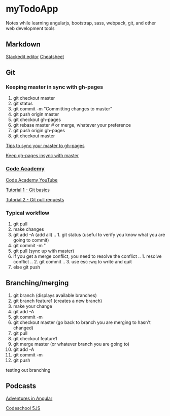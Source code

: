 # myTodoApp


Notes while learning angularjs, bootstrap, sass, webpack, git, and other web development tools

## Markdown
[Stackedit editor](https://stackedit.io/editor)
[Cheatsheet](https://github.com/adam-p/markdown-here/wiki/Markdown-Cheatsheet#lists)

## Git

### Keeping master in sync with gh-pages
1. git checkout master
2. git status
3. git commit -m "Committing changes to master"
4. git push origin master
5. git checkout gh-pages
6. git rebase master # or merge, whatever your preference
7. git push origin gh-pages
8. git checkout master

[Tips to sync your master to gh-pages](http://brettterpstra.com/2012/09/26/github-tip-easily-sync-your-master-to-github-pages/)


[Keep gh-pages insync with master](http://lea.verou.me/2011/10/easily-keep-gh-pages-in-sync-with-master/)

### [Code Academy](https://www.codecademy.com/learn)

[Code Academy YouTube](https://www.youtube.com/channel/UCVTlvUkGslCV_h-nSAId8Sw)

[Tutorial 1 - Git basics](https://www.youtube.com/watch?v=0fKg7e37bQE)

[Tutorial 2 - Git pull requests](https://www.youtube.com/watch?v=oFYyTZwMyAg)

### Typical workflow
1. git pull
2. make changes
3. git add -A (add all)
.. 1. git status (useful to verify you know what you are going to commit)
4. git commit -m ''
5. git pull (sync up with master)
6. if you get a merge conflict, you need to resolve the conflict 
.. 1. resolve conflict
.. 2. git commit
.. 3. use esc :wq to write and quit
7. else git push


## Branching/merging

1. git branch (displays available branches)
2. git branch feature1 (creates a new branch)
3. make your change
4. git add -A
5. git commit -m
6. git checkout master (go back to branch you are merging to hasn't changed)
7. git pull
8. git checkout feature1
9. git merge master (or whatever branch you are going to)
10. git add -A
11. git commit -m
12. git push

testing out branching





## Podcasts

[Adventures in Angular](https://devchat.tv/devchattv_show/adventures-in-angular)

[Codeschool 5JS](https://fivejs.codeschool.com/)

